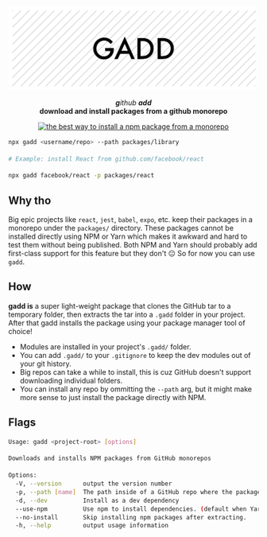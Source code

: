 <!-- Header -->

![Gadd](/gadd.png)

<p align="center">
  <em><b>g</b>ithub <b>add</b></em>
  <br />
  <b>download and install packages from a github monorepo</b>
  <br />

  <p align="center">
    <a href="https://packagephobia.now.sh/result?p=gadd">
      <img alt="the best way to install a npm package from a monorepo" longdesc="the best way to install a npm package from a monorepo" src="https://flat.badgen.net/packagephobia/install/gadd" />
    </a>
  </p>
  
</p>

<!-- Body -->

```sh
npx gadd <username/repo> --path packages/library

# Example: install React from github.com/facebook/react

npx gadd facebook/react -p packages/react
```

## Why tho

Big epic projects like `react`, `jest`, `babel`, `expo`, etc. keep their packages in a monorepo under the `packages/` directory. These packages cannot be installed directly using NPM or Yarn which makes it awkward and hard to test them without being published. Both NPM and Yarn should probably add first-class support for this feature but they don't 😐 So for now you can use `gadd`.

## How

**gadd is** a super light-weight package that clones the GitHub tar to a temporary folder, then extracts the tar into a `.gadd` folder in your project. After that gadd installs the package using your package manager tool of choice!

- Modules are installed in your project's `.gadd/` folder.
- You can add `.gadd/` to your `.gitignore` to keep the dev modules out of your git history.
- Big repos can take a while to install, this is cuz GitHub doesn't support downloading individual folders.
- You can install any repo by ommitting the `--path` arg, but it might make more sense to just install the package directly with NPM.

## Flags

```sh
Usage: gadd <project-root> [options]

Downloads and installs NPM packages from GitHub monorepos

Options:
  -V, --version      output the version number
  -p, --path [name]  The path inside of a GitHub repo where the package lives.
  -d, --dev          Install as a dev dependency
  --use-npm          Use npm to install dependencies. (default when Yarn is not installed)
  --no-install       Skip installing npm packages after extracting.
  -h, --help         output usage information
```
